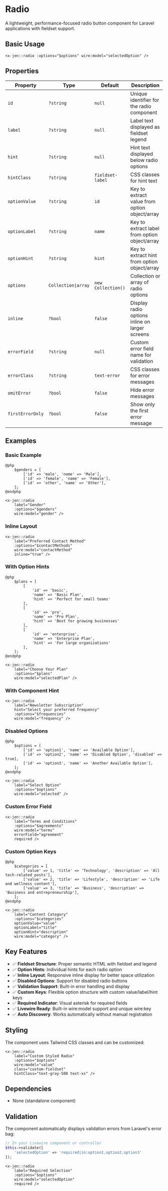 # Radio

A lightweight, performance-focused radio button component for Laravel applications with fieldset support.

## Basic Usage

```blade
<x-jen::radio :options="$options" wire:model="selectedOption" />
```

## Properties

| Property         | Type                | Default            | Description                                    |
| ---------------- | ------------------- | ------------------ | ---------------------------------------------- |
| `id`             | `?string`           | `null`             | Unique identifier for the radio component      |
| `label`          | `?string`           | `null`             | Label text displayed as fieldset legend        |
| `hint`           | `?string`           | `null`             | Hint text displayed below radio options        |
| `hintClass`      | `?string`           | `fieldset-label`   | CSS classes for hint text                      |
| `optionValue`    | `?string`           | `id`               | Key to extract value from option object/array  |
| `optionLabel`    | `?string`           | `name`             | Key to extract label from option object/array  |
| `optionHint`     | `?string`           | `hint`             | Key to extract hint from option object/array   |
| `options`        | `Collection\|array` | `new Collection()` | Collection or array of radio options           |
| `inline`         | `?bool`             | `false`            | Display radio options inline on larger screens |
| `errorField`     | `?string`           | `null`             | Custom error field name for validation         |
| `errorClass`     | `?string`           | `text-error`       | CSS classes for error messages                 |
| `omitError`      | `?bool`             | `false`            | Hide error messages                            |
| `firstErrorOnly` | `?bool`             | `false`            | Show only the first error message              |

## Examples

### Basic Example

```blade
@php
    $genders = [
        ['id' => 'male', 'name' => 'Male'],
        ['id' => 'female', 'name' => 'Female'],
        ['id' => 'other', 'name' => 'Other'],
    ];
@endphp

<x-jen::radio
    label="Gender"
    :options="$genders"
    wire:model="gender" />
```

### Inline Layout

```blade
<x-jen::radio
    label="Preferred Contact Method"
    :options="$contactMethods"
    wire:model="contactMethod"
    inline="true" />
```

### With Option Hints

```blade
@php
    $plans = [
        [
            'id' => 'basic',
            'name' => 'Basic Plan',
            'hint' => 'Perfect for small teams'
        ],
        [
            'id' => 'pro',
            'name' => 'Pro Plan',
            'hint' => 'Best for growing businesses'
        ],
        [
            'id' => 'enterprise',
            'name' => 'Enterprise Plan',
            'hint' => 'For large organizations'
        ],
    ];
@endphp

<x-jen::radio
    label="Choose Your Plan"
    :options="$plans"
    wire:model="selectedPlan" />
```

### With Component Hint

```blade
<x-jen::radio
    label="Newsletter Subscription"
    hint="Select your preferred frequency"
    :options="$frequencies"
    wire:model="frequency" />
```

### Disabled Options

```blade
@php
    $options = [
        ['id' => 'option1', 'name' => 'Available Option'],
        ['id' => 'option2', 'name' => 'Disabled Option', 'disabled' => true],
        ['id' => 'option3', 'name' => 'Another Available Option'],
    ];
@endphp

<x-jen::radio
    label="Select Option"
    :options="$options"
    wire:model="selected" />
```

### Custom Error Field

```blade
<x-jen::radio
    label="Terms and Conditions"
    :options="$agreements"
    wire:model="terms"
    errorField="agreement"
    required />
```

### Custom Option Keys

```blade
@php
    $categories = [
        ['value' => 1, 'title' => 'Technology', 'description' => 'All tech-related posts'],
        ['value' => 2, 'title' => 'Lifestyle', 'description' => 'Life and wellness content'],
        ['value' => 3, 'title' => 'Business', 'description' => 'Business and entrepreneurship'],
    ];
@endphp

<x-jen::radio
    label="Content Category"
    :options="$categories"
    optionValue="value"
    optionLabel="title"
    optionHint="description"
    wire:model="category" />
```

## Key Features

-   ✅ **Fieldset Structure**: Proper semantic HTML with fieldset and legend
-   ✅ **Option Hints**: Individual hints for each radio option
-   ✅ **Inline Layout**: Responsive inline display for better space utilization
-   ✅ **Disabled Options**: Support for disabled radio buttons
-   ✅ **Validation Support**: Built-in error handling and display
-   ✅ **Custom Keys**: Flexible option structure with custom value/label/hint keys
-   ✅ **Required Indicator**: Visual asterisk for required fields
-   ✅ **Livewire Ready**: Built-in wire:model support and unique wire:key
-   ✅ **Auto Discovery**: Works automatically without manual registration

## Styling

The component uses Tailwind CSS classes and can be customized:

```blade
<x-jen::radio
    label="Custom Styled Radio"
    :options="$options"
    wire:model="value"
    class="custom-fieldset"
    hintClass="text-gray-500 text-xs" />
```

## Dependencies

-   None (standalone component)

## Validation

The component automatically displays validation errors from Laravel's error bag:

```php
// In your Livewire component or controller
$this->validate([
    'selectedOption' => 'required|in:option1,option2,option3'
]);
```

```blade
<x-jen::radio
    label="Required Selection"
    :options="$options"
    wire:model="selectedOption"
    required />
```
